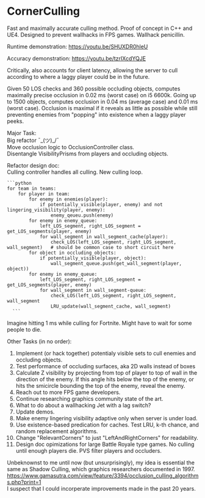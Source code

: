 # CornerCulling
Fast and maximally accurate culling method. Proof of concept in C++ and UE4.
Designed to prevent wallhacks in FPS games. Wallhack penicillin.

Runtime demonstration:
https://youtu.be/SHUXDR0hleU

Accuracy demonstration:
https://youtu.be/tzrIXcdYQJE

Critically, also accounts for client latency, allowing the server to cull according to where a laggy player could be in the future.

Given 50 LOS checks and 360 possible occluding objects,
computes maximally precise occlusion in 0.02 ms (worst case) on i5 6600k.
Going up to 1500 objects, computes occlusion in 0.04 ms (average case) and 0.01 ms (worst case).
Occlusion is maximal if it reveals as little as possible while still preventing
enemies from "popping" into existence when a laggy player peeks.

Major Task:  
Big refactor ¯\_(ツ)_/¯  
Move occlusion logic to OcclusionController class.  
Disentangle VisibilityPrisms from players and occluding objects.  

Refactor design doc:  
    Culling controller handles all culling. New culling loop.  
    
    ```python
    for team in teams:  
        for player in team:  
            for enemy in enemies(player):  
                if potentially_visible(player, enemy) and not lingering_visibility(player, enemy):  
                    enemy_qeueu.push(enemy) 
            for enemy in enemy_queue:  
                left_LOS_segment, right_LOS_segment = get_LOS_segments(player, enemy)
                for wall_segment in wall_segment_cache(player):  
                    check_LOS(left_LOS_segment, right_LOS_segment, wall_segment)   # should be common case to short circuit here  
            for object in occluding_objects:  
                if potentially_visible(player, object):  
                    wall_segment_queue.push(get_wall_segment(player, object)) 
            for enemy in enemy_queue:  
                left_LOS_segment, right_LOS_segment = get_LOS_segments(player, enemy)
                for wall_segment in wall_segment-queue:  
                    check_LOS(left_LOS_segment, right_LOS_segment, wall_segment  
                    LRU_update(wall_segment_cache, wall_segment)  
      ```
                    
Imagine hitting 1 ms while culling for Fortnite. Might have to wait for some people to die.
               
Other Tasks (in no order):
1)  Implement (or hack together) potentialy visible sets to cull enemies and occluding objects.
2)  Test performance of occluding surfaces, aka 2D walls instead of boxes
3)  Calculate Z visibility by projecting from top of player to top of wall in the direction
    of the enemy. If this angle hits below the top of the enemy, or hits the smicircle bounding the top
    of the enemy, reveal the enemy.
4)  Reach out to more FPS game developers.
5)  Continue researching graphics community state of the art.
6)  What to do about a wallhacking Jet with a lag switch?
7)  Update demos.
8)  Make enemy lingering visibility adaptive only when server is under load.
9)  Use existence-based predication for caches. Test LRU, k-th chance, and random replacement algorithms.
10) Change "RelevantCorners" to just "LeftAndRightCorners" for readability.
11) Design doc opimizations for large Battle Royale type games.
    No culling until enough players die. PVS filter players and occluders.

Unbeknownst to me until now (but unsurprisingly), my idea is essential the same as
Shadow Culling, which graphics researchers documented in 1997. <br />
https://www.gamasutra.com/view/feature/3394/occlusion_culling_algorithms.php?print=1 <br />
I suspect that I could incorperate improvements made in the past 20 years.
